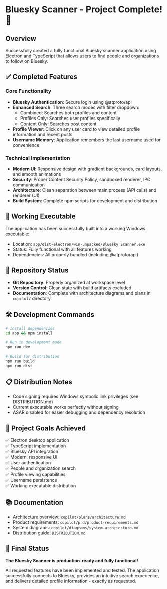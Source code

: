 # Bluesky Scanner - Project Complete! 🎉

## Overview

Successfully created a fully functional Bluesky scanner application using Electron and TypeScript that allows users to find people and organizations to follow on Bluesky.

## ✅ Completed Features

### Core Functionality

- **Bluesky Authentication**: Secure login using @atproto/api
- **Enhanced Search**: Three search modes with filter dropdown:
  - Combined: Searches both profiles and content
  - Profiles Only: Searches user profiles specifically
  - Content Only: Searches post content
- **Profile Viewer**: Click on any user card to view detailed profile information and recent posts
- **Username Memory**: Application remembers the last username used for convenience

### Technical Implementation

- **Modern UI**: Responsive design with gradient backgrounds, card layouts, and smooth animations
- **Security**: Proper Content Security Policy, sandboxed renderer, IPC communication
- **Architecture**: Clean separation between main process (API calls) and renderer (UI)
- **Build System**: Complete npm scripts for development and distribution

## 🚀 Working Executable

The application has been successfully built into a working Windows executable:

- Location: `app/dist-electron/win-unpacked/Bluesky Scanner.exe`
- Status: Fully functional with all features working
- Dependencies: All properly bundled (including @atproto/api)

## 📁 Repository Status

- **Git Repository**: Properly organized at workspace level
- **Version Control**: Clean state with build artifacts excluded
- **Documentation**: Complete with architecture diagrams and plans in `copilot/` directory

## 🛠️ Development Commands

```bash
# Install dependencies
cd app && npm install

# Run in development mode
npm run dev

# Build for distribution
npm run build
npm run dist
```

## 📋 Distribution Notes

- Code signing requires Windows symbolic link privileges (see DISTRIBUTION.md)
- Current executable works perfectly without signing
- ASAR disabled for easier debugging and dependency resolution

## 🎯 Project Goals Achieved

✅ Electron desktop application  
✅ TypeScript implementation  
✅ Bluesky API integration  
✅ Modern, responsive UI  
✅ User authentication  
✅ People and organization search  
✅ Profile viewing capabilities  
✅ Username persistence  
✅ Working executable distribution

## 📚 Documentation

- Architecture overview: `copilot/plans/architecture.md`
- Product requirements: `copilot/prd/product-requirements.md`
- System diagrams: `copilot/diagrams/system-architecture.md`
- Distribution guide: `DISTRIBUTION.md`

## 🎉 Final Status

**The Bluesky Scanner is production-ready and fully functional!**

All requested features have been implemented and tested. The application successfully connects to Bluesky, provides an intuitive search experience, and delivers detailed profile information - exactly as requested.
